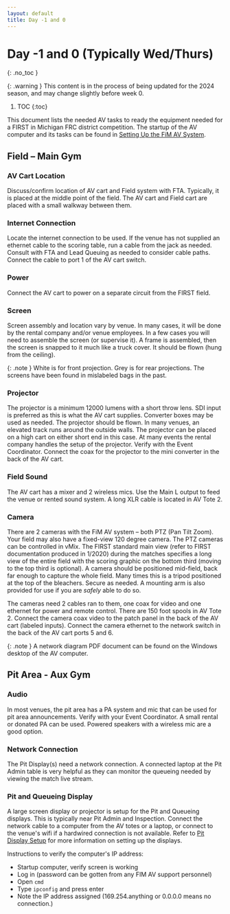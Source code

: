 ```yaml
---
layout: default
title: Day -1 and 0
---
```


# Day -1 and 0 (Typically Wed/Thurs)
{: .no_toc }

{: .warning }
This content is in the process of being updated for the 2024 season, and may change slightly before week 0.

1. TOC
{:toc}
 
This document lists the needed AV tasks to ready the equipment needed for a FIRST in Michigan FRC district competition. The startup of the AV computer and its tasks can be found in [Setting Up the FiM AV System](../setting-up-the-fim-av-system). 
 
## Field – Main Gym 
 
### AV Cart Location

Discuss/confirm location of AV cart and Field system with FTA. Typically, it is placed at the middle point of the field. The AV cart and Field cart are placed with a small walkway between them. 

### Internet Connection

Locate the internet connection to be used. If the venue has not supplied an ethernet cable to the scoring table, run a cable from the jack as needed. Consult with FTA and Lead Queuing as needed to consider cable paths. Connect the cable to port 1 of the AV cart switch. 
 
### Power

Connect the AV cart to power on a separate circuit from the FIRST field.
 
### Screen

Screen assembly and location vary by venue. In many cases, it will be done by the rental company and/or venue employees. In a few cases you will need to assemble the screen (or supervise it). A frame is assembled, then the screen is snapped to it much like a truck cover. It should be flown (hung from the ceiling). 
 
{: .note }
White is for front projection. Grey is for rear projections. The screens have been found in mislabeled bags in the past. 
 
### Projector

The projector is a minimum 12000 lumens with a short throw lens. SDI input is preferred as this is what the AV cart supplies. Converter boxes may be used as needed. The projector should be flown. In many venues, an elevated track runs around the outside walls. The projector can be placed on a high cart on either short end in this case. At many events the rental company handles the setup of the projector. Verify with the Event Coordinator. Connect the coax for the projector to the mini converter in the back of the AV cart. 
 
### Field Sound

The AV cart has a mixer and 2 wireless mics. Use the Main L output to feed the venue or rented sound system. A long XLR cable is located in AV Tote 2. 
 
### Camera

There are 2 cameras with the FiM AV system – both PTZ (Pan Tilt Zoom). Your field may also have a fixed-view 120 degree camera. The PTZ cameras can be controlled in vMix. The FIRST standard main view (refer to FIRST documentation produced in 1/2020) during the matches specifies a long view of the entire field with the scoring graphic on the bottom third (moving to the top third is optional). A camera should be positioned mid-field, back far enough to capture the whole field. Many times this is a tripod positioned at the top of the bleachers. Secure as needed. A mounting arm is also provided for use if you are _safely_ able to do so.

The cameras need 2 cables ran to them, one coax for video and one ethernet for power and remote control. There are 
150 foot spools in AV Tote 2. Connect the camera coax video to the patch panel in the back of the AV cart (labeled inputs). Connect the camera ethernet to the network switch in the back of the AV cart ports 5 and 6.

{: .note }
A network diagram PDF document can be found on the Windows desktop of the AV computer.  
 
 
## Pit Area  - Aux Gym 
 
### Audio 

In most venues, the pit area has a PA system and mic that can be used for pit area announcements. Verify with your Event Coordinator. A small rental or donated PA can be used. Powered speakers with a wireless mic are a good option. 
 
### Network Connection 
The Pit Display(s) need a network connection. A connected laptop at the Pit Admin table is very helpful as they can monitor the queueing needed by viewing the match live stream. 
 
### Pit and Queueing Display
A large screen display or projector is setup for the Pit and Queueing displays. This is typically near Pit Admin and Inspection. Connect the network cable to a computer from the AV totes or a laptop, or connect to the venue's wifi if a hardwired connection is not available. Refer to [Pit Display Setup](../pit-displays) for more information on setting up the displays.

Instructions to verify the computer's IP address:

- Startup computer, verify screen is working 
- Log in (password can be gotten from any FIM AV support personnel)
- Open `cmd` 
- Type `ipconfig` and press enter 
- Note the IP address assigned (169.254.anything or 0.0.0.0 means no connection.)  